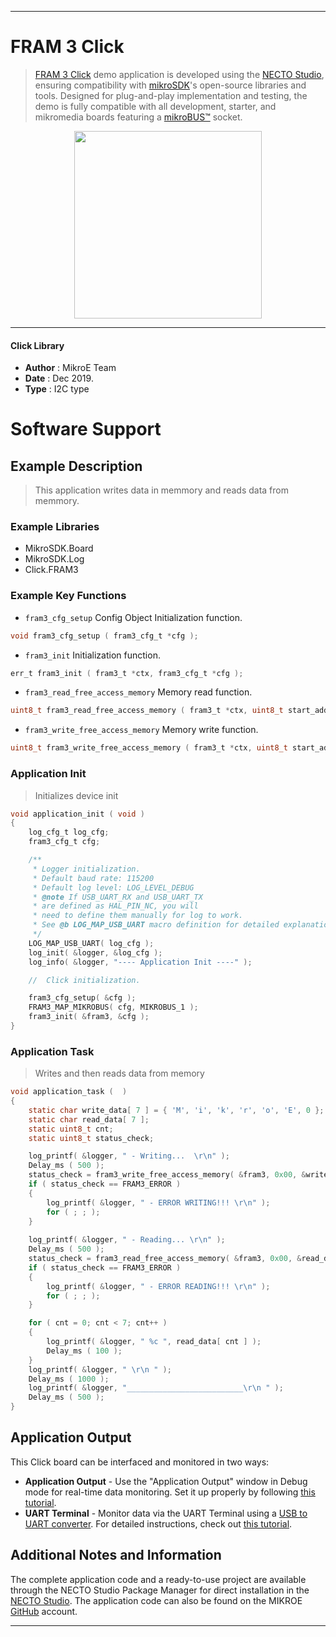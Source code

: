 
---
# FRAM 3 Click

> [FRAM 3 Click](https://www.mikroe.com/?pid_product=MIKROE-3817) demo application is developed using
the [NECTO Studio](https://www.mikroe.com/necto), ensuring compatibility with [mikroSDK](https://www.mikroe.com/mikrosdk)'s
open-source libraries and tools. Designed for plug-and-play implementation and testing, the demo is fully compatible with
all development, starter, and mikromedia boards featuring a [mikroBUS&trade;](https://www.mikroe.com/mikrobus) socket.

<p align="center">
  <img src="https://www.mikroe.com/?pid_product=MIKROE-3817&image=1" height=300px>
</p>

---

#### Click Library

- **Author**        : MikroE Team
- **Date**          : Dec 2019.
- **Type**          : I2C type

# Software Support

## Example Description

> This application writes data in memmory and reads data from memmory.

### Example Libraries

- MikroSDK.Board
- MikroSDK.Log
- Click.FRAM3

### Example Key Functions

- `fram3_cfg_setup` Config Object Initialization function. 
```c
void fram3_cfg_setup ( fram3_cfg_t *cfg );
``` 
 
- `fram3_init` Initialization function. 
```c
err_t fram3_init ( fram3_t *ctx, fram3_cfg_t *cfg );
```

- `fram3_read_free_access_memory` Memory read function. 
```c
uint8_t fram3_read_free_access_memory ( fram3_t *ctx, uint8_t start_addr, uint8_t *data_buf, uint8_t n_buf_size );
```
 
- `fram3_write_free_access_memory` Memory write function. 
```c
uint8_t fram3_write_free_access_memory ( fram3_t *ctx, uint8_t start_addr, uint8_t *data_buf, uint8_t n_buf_size );
```

### Application Init

> Initializes device init

```c
void application_init ( void )
{
    log_cfg_t log_cfg;
    fram3_cfg_t cfg;

    /** 
     * Logger initialization.
     * Default baud rate: 115200
     * Default log level: LOG_LEVEL_DEBUG
     * @note If USB_UART_RX and USB_UART_TX 
     * are defined as HAL_PIN_NC, you will 
     * need to define them manually for log to work. 
     * See @b LOG_MAP_USB_UART macro definition for detailed explanation.
     */
    LOG_MAP_USB_UART( log_cfg );
    log_init( &logger, &log_cfg );
    log_info( &logger, "---- Application Init ----" );

    //  Click initialization.

    fram3_cfg_setup( &cfg );
    FRAM3_MAP_MIKROBUS( cfg, MIKROBUS_1 );
    fram3_init( &fram3, &cfg );
}
```

### Application Task

> Writes and then reads data from memory

```c
void application_task (  )
{
    static char write_data[ 7 ] = { 'M', 'i', 'k', 'r', 'o', 'E', 0 };
    static char read_data[ 7 ];
    static uint8_t cnt;
    static uint8_t status_check;

    log_printf( &logger, " - Writing...  \r\n" );
    Delay_ms ( 500 );
    status_check = fram3_write_free_access_memory( &fram3, 0x00, &write_data[ 0 ], 7 );
    if ( status_check == FRAM3_ERROR )
    {
        log_printf( &logger, " - ERROR WRITING!!! \r\n" );
        for ( ; ; );
    }
    
    log_printf( &logger, " - Reading... \r\n" );
    Delay_ms ( 500 );
    status_check = fram3_read_free_access_memory( &fram3, 0x00, &read_data[ 0 ], 7 );
    if ( status_check == FRAM3_ERROR )
    {
        log_printf( &logger, " - ERROR READING!!! \r\n" );
        for ( ; ; );
    }

    for ( cnt = 0; cnt < 7; cnt++ )
    {
        log_printf( &logger, " %c ", read_data[ cnt ] );
        Delay_ms ( 100 );
    }
    log_printf( &logger, " \r\n " );
    Delay_ms ( 1000 );
    log_printf( &logger, "__________________________\r\n " );
    Delay_ms ( 500 );
}
```

## Application Output

This Click board can be interfaced and monitored in two ways:
- **Application Output** - Use the "Application Output" window in Debug mode for real-time data monitoring.
Set it up properly by following [this tutorial](https://www.youtube.com/watch?v=ta5yyk1Woy4).
- **UART Terminal** - Monitor data via the UART Terminal using
a [USB to UART converter](https://www.mikroe.com/click/interface/usb?interface*=uart,uart). For detailed instructions,
check out [this tutorial](https://help.mikroe.com/necto/v2/Getting%20Started/Tools/UARTTerminalTool).

## Additional Notes and Information

The complete application code and a ready-to-use project are available through the NECTO Studio Package Manager for 
direct installation in the [NECTO Studio](https://www.mikroe.com/necto). The application code can also be found on
the MIKROE [GitHub](https://github.com/MikroElektronika/mikrosdk_click_v2) account.

---
